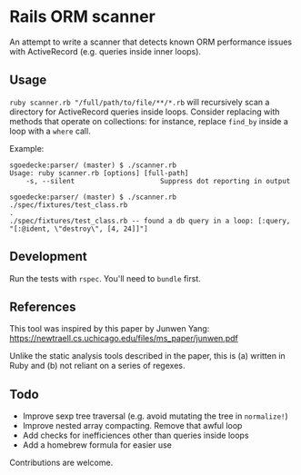 # Rails ORM scanner

An attempt to write a scanner that detects known ORM performance issues with ActiveRecord (e.g. queries inside inner loops).

## Usage

`ruby scanner.rb "/full/path/to/file/**/*.rb` will recursively scan a directory for ActiveRecord queries inside loops. Consider replacing with methods that operate on collections: for instance, replace `find_by` inside a loop with a `where` call.

Example:
```
sgoedecke:parser/ (master) $ ./scanner.rb
Usage: ruby scanner.rb [options] [full-path]
    -s, --silent                     Suppress dot reporting in output

sgoedecke:parser/ (master) $ ./scanner.rb ./spec/fixtures/test_class.rb
.
./spec/fixtures/test_class.rb -- found a db query in a loop: [:query, "[:@ident, \"destroy\", [4, 24]]"]
```

## Development

Run the tests with `rspec`. You'll need to `bundle` first.

## References

This tool was inspired by this paper by Junwen Yang: https://newtraell.cs.uchicago.edu/files/ms_paper/junwen.pdf

Unlike the static analysis tools described in the paper, this is (a) written in Ruby and (b) not reliant on a series of regexes.

## Todo

* Improve sexp tree traversal (e.g. avoid mutating the tree in `normalize!`)
* Improve nested array compacting. Remove that awful loop
* Add checks for inefficiences other than queries inside loops
* Add a homebrew formula for easier use

Contributions are welcome.

